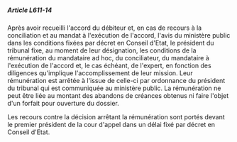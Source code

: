 ##### Article L611-14

Après avoir recueilli l'accord du débiteur et, en cas de recours à la conciliation et au mandat à l'exécution de l'accord, l'avis du ministère public dans les conditions fixées par décret en Conseil d'Etat, le président du tribunal fixe, au moment de leur désignation, les conditions de la rémunération du mandataire ad hoc, du conciliateur, du mandataire à l'exécution de l'accord et, le cas échéant, de l'expert, en fonction des diligences qu'implique l'accomplissement de leur mission. Leur rémunération est arrêtée à l'issue de celle-ci par ordonnance du président du tribunal qui est communiquée au ministère public. La rémunération ne peut être liée au montant des abandons de créances obtenus ni faire l'objet d'un forfait pour ouverture du dossier.

Les recours contre la décision arrêtant la rémunération sont portés devant le premier président de la cour d'appel dans un délai fixé par décret en Conseil d'Etat.


